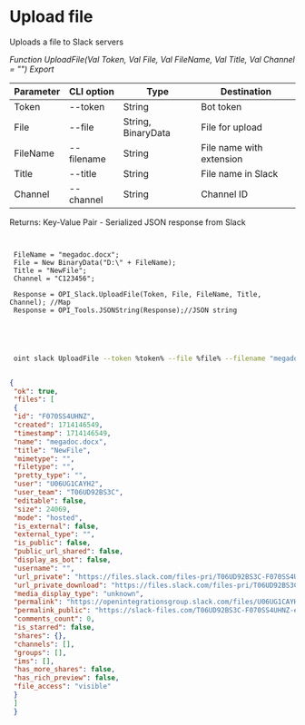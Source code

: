 ﻿---
sidebar_position: 2
---

# Upload file
 Uploads a file to Slack servers


*Function UploadFile(Val Token, Val File, Val FileName, Val Title, Val Channel = "") Export*

 | Parameter | CLI option | Type | Destination |
 |-|-|-|-|
 | Token | --token | String | Bot token |
 | File | --file | String, BinaryData | File for upload |
 | FileName | --filename | String | File name with extension |
 | Title | --title | String | File name in Slack |
 | Channel | --channel | String | Channel ID |

 
 Returns: Key-Value Pair - Serialized JSON response from Slack

```bsl title="Code example"
	
 
 FileName = "megadoc.docx";
 File = New BinaryData("D:\" + FileName);
 Title = "NewFile";
 Channel = "C123456";
 
 Response = OPI_Slack.UploadFile(Token, File, FileName, Title, Channel); //Map
 Response = OPI_Tools.JSONString(Response);//JSON string
 

	
```

```sh title="CLI command example"
 
 oint slack UploadFile --token %token% --file %file% --filename "megadoc.docx" --title %title% --channel "C123456"


```


```json title="Result"

{
 "ok": true,
 "files": [
 {
 "id": "F070SS4UHNZ",
 "created": 1714146549,
 "timestamp": 1714146549,
 "name": "megadoc.docx",
 "title": "NewFile",
 "mimetype": "",
 "filetype": "",
 "pretty_type": "",
 "user": "U06UG1CAYH2",
 "user_team": "T06UD92BS3C",
 "editable": false,
 "size": 24069,
 "mode": "hosted",
 "is_external": false,
 "external_type": "",
 "is_public": false,
 "public_url_shared": false,
 "display_as_bot": false,
 "username": "",
 "url_private": "https://files.slack.com/files-pri/T06UD92BS3C-F070SS4UHNZ/megadoc.docx",
 "url_private_download": "https://files.slack.com/files-pri/T06UD92BS3C-F070SS4UHNZ/download/megadoc.docx",
 "media_display_type": "unknown",
 "permalink": "https://openintegrationsgroup.slack.com/files/U06UG1CAYH2/F070SS4UHNZ/megadoc.docx",
 "permalink_public": "https://slack-files.com/T06UD92BS3C-F070SS4UHNZ-e68bef4a91",
 "comments_count": 0,
 "is_starred": false,
 "shares": {},
 "channels": [],
 "groups": [],
 "ims": [],
 "has_more_shares": false,
 "has_rich_preview": false,
 "file_access": "visible"
 }
 ]
 }

```
